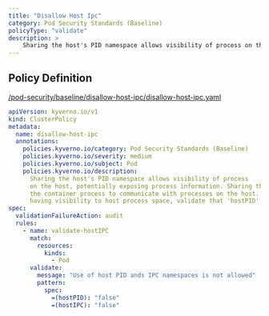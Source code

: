 ```yaml
---
title: "Disallow Host Ipc"
category: Pod Security Standards (Baseline)
policyType: "validate"
description: >
    Sharing the host's PID namespace allows visibility of process on the host, potentially exposing process information. Sharing the host's IPC namespace allows the container process to communicate with processes on the host. To avoid pod container from having visibility to host process space, validate that 'hostPID' and 'hostIPC' are set to 'false'.
---
```


## Policy Definition
<a href="https://github.com/kyverno/policies/raw/main//pod-security/baseline/disallow-host-ipc/disallow-host-ipc.yaml" target="-blank">/pod-security/baseline/disallow-host-ipc/disallow-host-ipc.yaml</a>

```yaml
apiVersion: kyverno.io/v1
kind: ClusterPolicy
metadata:
  name: disallow-host-ipc
  annotations:
    policies.kyverno.io/category: Pod Security Standards (Baseline)
    policies.kyverno.io/severity: medium
    policies.kyverno.io/subject: Pod
    policies.kyverno.io/description:
      Sharing the host's PID namespace allows visibility of process
      on the host, potentially exposing process information. Sharing the host's IPC namespace allows
      the container process to communicate with processes on the host. To avoid pod container from
      having visibility to host process space, validate that 'hostPID' and 'hostIPC' are set to 'false'.
spec:
  validationFailureAction: audit
  rules:
    - name: validate-hostIPC
      match:
        resources:
          kinds:
            - Pod
      validate:
        message: "Use of host PID ands IPC namespaces is not allowed"
        pattern:
          spec:
            =(hostPID): "false"
            =(hostIPC): "false"

```
